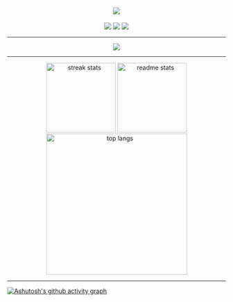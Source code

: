 <h1 align="center">
    <img src="https://readme-typing-svg.herokuapp.com/?font=Righteous&size=35&center=true&vCenter=true&width=500&height=70&duration=4000&lines=Olá+!+👋;+Eu+sou+o+Alan+!;" />
</h1>

<div align="center"> 
    <a href="bezerra.alan@outlook.com" target="_blank"><img src="https://img.shields.io/badge/Microsoft_Outlook-0078D4?style=for-the-badge&logo=microsoft-outlook&logoColor=white" target="_blank"></a> 
    <a href="https://www.instagram.com/mky.alan/" target="_blank"><img src="https://img.shields.io/badge/-LinkedIn-%230077B5?style=for-the-badge&logo=linkedin&logoColor=white" target="_blank"></a>
    <a href="" target="_blank"><img src="https://img.shields.io/badge/Instagram-E4405F?style=for-the-badge&logo=instagram&logoColor=white" target="_blank"></a>
</div>

<hr/>

<div align="center">
    <img src="https://skillicons.dev/icons?i=javascript,angular,html,css,bootstrap,vscode,github,git,nodejs,python,django"/>
</div>

<hr/>

<div align=center>
  <img height=160em src="https://github-readme-streak-stats-salesp07.vercel.app/?user=mkyALAN&count_private=true&theme=react&border_radius=10" alt="streak stats"/>
  <img height=160em src="https://github-readme-stats-salesp07.vercel.app/api?username=mkyALAN&count_private=true&show_icons=true&theme=react&rank_icon=github&border_radius=10" alt="readme stats" />
  <br/>
  <img width=325 align="center" src="https://github-readme-stats-salesp07.vercel.app/api/top-langs/?username=mkyALAN&hide=&langs_count=8&layout=compact&theme=react&border_radius=10&size_weight=0.5&count_weight=0.5&exclude_repo=github-readme-stats" alt="top langs" />
</div>

<hr/>

[![Ashutosh's github activity graph](https://github-readme-activity-graph.vercel.app/graph?username=mkyALAN&bg_color=000000&color=00ccff&line=00ccff&point=636363&area=true&hide_border=true)](https://github.com/ashutosh00710/github-readme-activity-graph)
